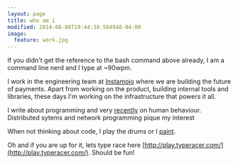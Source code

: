 ```yaml
---
layout: page
title: who am i
modified: 2014-08-08T19:44:38.564948-04:00
image:
  feature: work.jpg
---
```


If you didn't get the reference to the bash command above already, I
am a command line nerd and I type at ~90wpm.

I work in the engineering team at
[Instamojo](https://www.instamojo.com/) where we are building the
future of payments. Apart from working on the product, building
internal tools and libraries, these days I'm working on the
infrastructure that powers it all.

I write about programming and very [recently](/blog/memories/) on
human behaviour. Distributed sytems and network programming pique my
interest

When not thinking about code, I play the drums or I
[paint](/paintings/).

Oh and if you are up for it, lets type race here
[http://play.typeracer.com/](http://play.typeracer.com/). Should be
fun!
